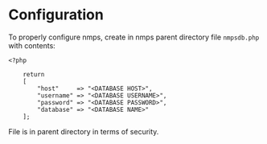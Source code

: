 # Configuration
To properly configure nmps, create in nmps parent directory file `nmpsdb.php` with contents:
```
<?php

    return
    [
        "host"     => "<DATABASE HOST>",
        "username" => "<DATABASE USERNAME>",
		"password" => "<DATABASE PASSWORD>",
        "database" => "<DATABASE NAME>"
    ];
```

File is in parent directory in terms of security.
